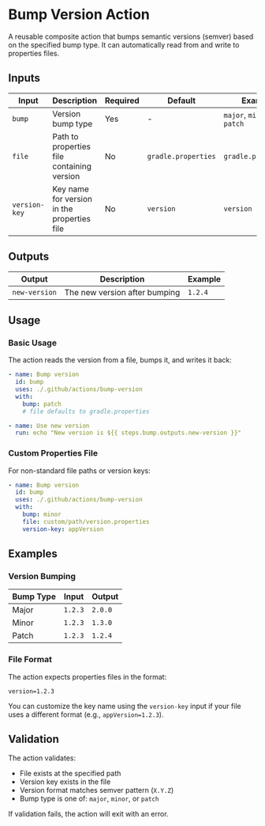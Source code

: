 # Bump Version Action

A reusable composite action that bumps semantic versions (semver) based on the specified bump type. It can automatically read from and write to properties files.

## Inputs

| Input         | Description                                 | Required | Default             | Example                      |
|---------------|---------------------------------------------|----------|---------------------|------------------------------|
| `bump`        | Version bump type                           | Yes      | -                   | `major`, `minor`, or `patch` |
| `file`        | Path to properties file containing version  | No       | `gradle.properties` | `gradle.properties`          |
| `version-key` | Key name for version in the properties file | No       | `version`           | `version`                    |

## Outputs

| Output        | Description                   | Example |
|---------------|-------------------------------|---------|
| `new-version` | The new version after bumping | `1.2.4` |

## Usage

### Basic Usage

The action reads the version from a file, bumps it, and writes it back:

```yaml
- name: Bump version
  id: bump
  uses: ./.github/actions/bump-version
  with:
    bump: patch
    # file defaults to gradle.properties

- name: Use new version
  run: echo "New version is ${{ steps.bump.outputs.new-version }}"
```

### Custom Properties File

For non-standard file paths or version keys:

```yaml
- name: Bump version
  id: bump
  uses: ./.github/actions/bump-version
  with:
    bump: minor
    file: custom/path/version.properties
    version-key: appVersion
```

## Examples

### Version Bumping

| Bump Type | Input   | Output  |
|-----------|---------|---------|
| Major     | `1.2.3` | `2.0.0` |
| Minor     | `1.2.3` | `1.3.0` |
| Patch     | `1.2.3` | `1.2.4` |

### File Format

The action expects properties files in the format:
```properties
version=1.2.3
```

You can customize the key name using the `version-key` input if your file uses a different format (e.g., `appVersion=1.2.3`).

## Validation

The action validates:
- File exists at the specified path
- Version key exists in the file
- Version format matches semver pattern (`X.Y.Z`)
- Bump type is one of: `major`, `minor`, or `patch`

If validation fails, the action will exit with an error.
